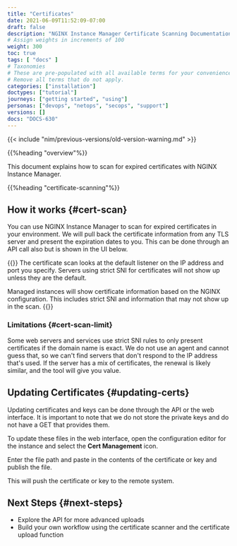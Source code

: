 ```yaml
---
title: "Certificates"
date: 2021-06-09T11:52:09-07:00
draft: false
description: "NGINX Instance Manager Certificate Scanning Documentation"
# Assign weights in increments of 100
weight: 300
toc: true
tags: [ "docs" ]
# Taxonomies
# These are pre-populated with all available terms for your convenience.
# Remove all terms that do not apply.
categories: ["installation"]
doctypes: ["tutorial"]
journeys: ["getting started", "using"]
personas: ["devops", "netops", "secops", "support"]
versions: []
docs: "DOCS-630"
---
```


{{< include "nim/previous-versions/old-version-warning.md" >}}

{{%heading "overview"%}}

This document explains how to scan for expired certificates with NGINX Instance Manager.

{{%heading "certificate-scanning"%}}

## How it works {#cert-scan}

You can use NGINX Instance Manager to scan for expired certificates in your environment. We will pull back the certificate information from any TLS server and present the expiration dates to you. This can be done through an API call also but is shown in the UI below.

{{<note>}}
The certificate scan looks at the default listener on the IP address and port you specify. Servers using strict SNI for certificates will not show up unless they are the default.

Managed instances will show certificate information based on the NGINX configuration. This includes strict SNI and information that may not show up in the scan.
{{</note>}}

### Limitations {#cert-scan-limit}

Some web servers and services use strict SNI rules to only present certificates if the domain name is exact. We do not use an agent and cannot guess that, so we can't find servers that don't respond to the IP address that's used. If the server has a mix of certificates, the renewal is likely similar, and the tool will give you value.

## Updating Certificates {#updating-certs}

Updating certificates and keys can be done through the API or the web interface. It is important to note that we do not store the private keys and do not have a GET that provides them.

To update these files in the web interface, open the configuration editor for the instance and select the **Cert Management** icon.

Enter the file path and paste in the contents of the certificate or key and publish the file.

This will push the certificate or key to the remote system.

## Next Steps {#next-steps}

- Explore the API for more advanced uploads
- Build your own workflow using the certificate scanner and the certificate upload function
